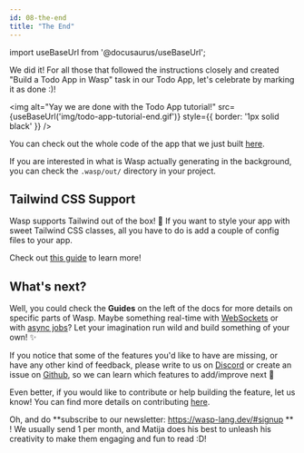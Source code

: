 ```yaml
---
id: 08-the-end
title: "The End"
---
```


import useBaseUrl from '@docusaurus/useBaseUrl';

We did it! For all those that followed the instructions closely and created "Build a Todo App in Wasp" task in our Todo App, let's celebrate by marking it as done :)!

<img alt="Yay we are done with the Todo App tutorial!"
     src={useBaseUrl('img/todo-app-tutorial-end.gif')}
     style={{ border: '1px solid black' }}
/>

You can check out the whole code of the app that we just built [here](https://github.com/wasp-lang/wasp/tree/release/examples/tutorials/TodoApp).

If you are interested in what is Wasp actually generating in the background, you can check the `.wasp/out/` directory in your project.

## Tailwind CSS Support

Wasp supports Tailwind out of the box! 🎨 If you want to style your app with sweet Tailwind CSS classes, all you have to do is add a couple of config files to your app.

Check out [this guide](/docs/integrations/css-frameworks#tailwind) to learn more!

## What's next?

Well, you could check the **Guides** on the left of the docs for more details on specific parts of Wasp. Maybe something real-time with [WebSockets](/docs/guides/websockets) or with [async jobs](/docs/language/features#jobs)?
Let your imagination run wild and build something of your own! ✨

If you notice that some of the features you'd like to have are missing, or have any other kind of feedback, please write to us on [Discord](https://discord.gg/rzdnErX) or create an issue on [Github](https://github.com/wasp-lang/wasp), so we can learn which features to add/improve next 🙏

Even better, if you would like to contribute or help building the feature, let us know!
You can find more details on contributing [here](contributing.md).

Oh, and do **subscribe to our newsletter: https://wasp-lang.dev/#signup ** ! We usually send 1 per month, and Matija does his best to unleash his creativity to make them engaging and fun to read :D!
